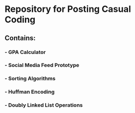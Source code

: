 # Repository for Posting Casual Coding
## Contains:
### - GPA Calculator
### - Social Media Feed Prototype
### - Sorting Algorithms
### - Huffman Encoding
### - Doubly Linked List Operations
